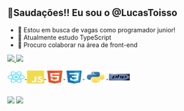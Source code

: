 ## 👋Saudações!! Eu sou o @LucasToisso

- 👀 Estou em busca de vagas como programador junior!
- 🌱 Atualmente estudo TypeScript
- 💞️ Procuro colaborar na área de front-end

<div>
  <a href="https://github.com/LucasToisso">
  <img height="180em" src="https://github-readme-stats.vercel.app/api?username=LucasToisso&show_icons=true&theme=dark&include_all_commits=true&count_private=true"/>
  <img height="180em" src="https://github-readme-stats.vercel.app/api/top-langs/?username=LucasToisso&layout=compact&langs_count=7&theme=dark"/>
</div>
  
<div style="display: inline_block"><br>
  <img align="center" alt="React" height="30" width="40" src="https://raw.githubusercontent.com/devicons/devicon/master/icons/react/react-original.svg">
  <img align="center" alt="Js" height="30" width="40" src="https://raw.githubusercontent.com/devicons/devicon/master/icons/javascript/javascript-plain.svg">
  <img align="center" alt="HTML" height="30" width="40" src="https://raw.githubusercontent.com/devicons/devicon/master/icons/html5/html5-original.svg">
  <img align="center" alt="CSS" height="30" width="40" src="https://raw.githubusercontent.com/devicons/devicon/master/icons/css3/css3-original.svg">
  <img align="center" alt="Python" height="30" width="50" src="https://raw.githubusercontent.com/devicons/devicon/master/icons/python/python-original.svg">
  <img align="center" alt="PHP" height="30" width="50" src="https://raw.githubusercontent.com/devicons/devicon/master/icons/php/php-original.svg">
</div>

##
  
<div> 
  <a href = "mailto:lucas.nunesf00@gmail.com"><img src="https://img.shields.io/badge/-Gmail-%23333?style=for-the-badge&logo=gmail&logoColor=white" target="_blank"></a>
  <a href="https://www.linkedin.com/in/lucas-nunes-ferreira-832857181/" target="_blank"><img src="https://img.shields.io/badge/-LinkedIn-%230077B5?style=for-the-badge&logo=linkedin&logoColor=white" target="_blank"></a> 
  
</div>
<!---
LucasToisso/LucasToisso is a ✨ special ✨ repository because its `README.md` (this file) appears on your GitHub profile.
You can click the Preview link to take a look at your changes.
--->
